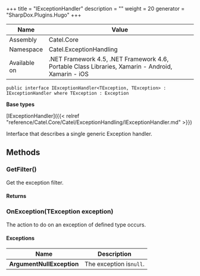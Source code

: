 

+++
title = "IExceptionHandler" 
description = ""
weight = 20
generator = "SharpDox.Plugins.Hugo"
+++

Name|Value
---|---
Assembly|Catel.Core
Namespace|Catel.ExceptionHandling
Available on|.NET Framework 4.5, .NET Framework 4.6, Portable Class Libraries, Xamarin - Android, Xamarin - iOS

```
public interface IExceptionHandler<TException, TException> : IExceptionHandler where TException : Exception 
```

**Base types**

[IExceptionHandler]({{< relref "reference/Catel.Core/Catel/ExceptionHandling/IExceptionHandler.md" >}})

Interface that describes a single generic Exception handler.

## Methods

### GetFilter()

Get the exception filter.

#### Returns

### OnException(TException exception)

The action to do on an exception of defined type occurs.

#### Exceptions

Name|Description
---|---
**ArgumentNullException**|The exception is`null`.

